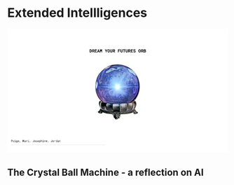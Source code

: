 # Extended Intellligences

![Group Work](../images/CrystalBall.jpg)

## The Crystal Ball Machine - a reflection on AI


